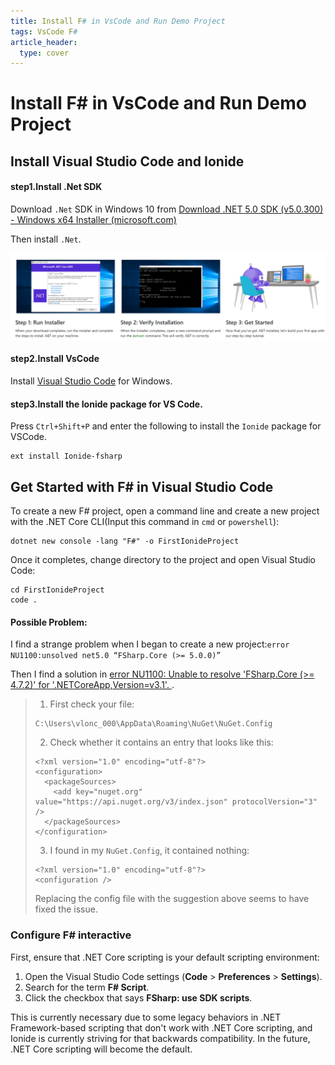 ```yaml
---
title: Install F# in VsCode and Run Demo Project
tags: VsCode F#
article_header:
  type: cover
---
```


# Install F# in VsCode and Run Demo Project
## Install Visual Studio Code and Ionide

#### step1.Install .Net SDK

Download `.Net` SDK in Windows 10 from [Download .NET 5.0 SDK (v5.0.300) - Windows x64 Installer (microsoft.com)](https://dotnet.microsoft.com/download/dotnet/thank-you/sdk-5.0.300-windows-x64-installer)

Then install `.Net`.

![image-20210602231044591](https://raw.githubusercontent.com/gggdttt/ImageBeds/master/image-20210602231044591.png)

#### step2.Install VsCode

Install [Visual Studio Code](https://code.visualstudio.com/download) for Windows.

#### step3.Install the Ionide package for VS Code.

Press `Ctrl+Shift+P` and enter the following to install the `Ionide` package for VSCode.

```shell
ext install Ionide-fsharp
```



##  Get Started with F# in Visual Studio Code

To create a new F# project, open a command line and create a new project with the .NET Core CLI(Input this command in `cmd` or `powershell`):

```shell
dotnet new console -lang "F#" -o FirstIonideProject
```

Once it completes, change directory to the project and open Visual Studio Code:

```shel
cd FirstIonideProject
code .
```

#### Possible Problem:

I find a strange problem when I began to create a new project:`error NU1100:unsolved net5.0 “FSharp.Core (>= 5.0.0)”`

Then I find a solution in [error NU1100: Unable to resolve 'FSharp.Core (>= 4.7.2)' for '.NETCoreApp,Version=v3.1'. ](https://github.com/dotnet/fsharp/issues/10147).

> 1. First check your file:
>
> ```
> C:\Users\vlonc_000\AppData\Roaming\NuGet\NuGet.Config
> ```
>
> 2. Check whether it contains an entry that looks like this:
>
> ```
> <?xml version="1.0" encoding="utf-8"?>
> <configuration>
>   <packageSources>
>     <add key="nuget.org" value="https://api.nuget.org/v3/index.json" protocolVersion="3" />
>   </packageSources>
> </configuration>
> ```
>
> 3. I found in my `NuGet.Config`, it contained nothing:
>
> ```
> <?xml version="1.0" encoding="utf-8"?>
> <configuration />
> ```
>
> Replacing the config file with the suggestion above seems to have fixed the issue.



### Configure F# interactive

First, ensure that .NET Core scripting is your default scripting environment:

1. Open the Visual Studio Code settings (**Code** > **Preferences** > **Settings**).
2. Search for the term **F# Script**.
3. Click the checkbox that says **FSharp: use SDK scripts**.

This is currently necessary due to some legacy behaviors in .NET Framework-based scripting that don't work with .NET Core scripting, and Ionide is currently striving for that backwards compatibility. In the future, .NET Core scripting will become the default.

